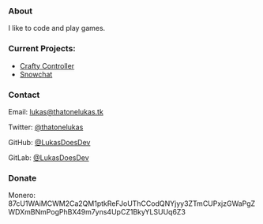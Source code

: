 ### About

I like to code and play games.

### Current Projects:

- [Crafty Controller](https://craftycontrol.com)
- [Snowchat](https://gitlab.com/snowchat)

### Contact

Email: [lukas@thatonelukas.tk](mailto:lukas@thatonelukas.tk)

Twitter: [@thatonelukas](https://twitter.com/thatonelukas)

GitHub: [@LukasDoesDev](https://github.com/LukasDoesDev)

GitLab: [@LukasDoesDev](https://gitlab.com/LukasDoesDev)

### Donate

Monero: 87cU1WAiMCWM2Ca2QM1ptkReFJoUThCCodQNYjyy3ZTmCUPxjzGWaPgZWDXmBNmPogPhBX49m7yns4UpCZ1BkyYLSUUq6Z3
